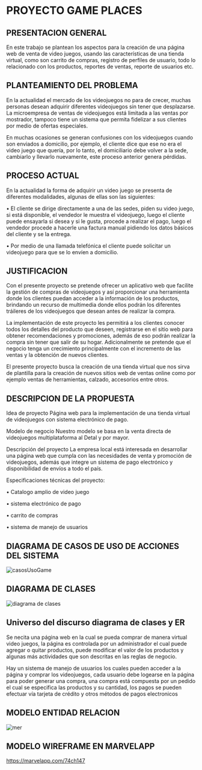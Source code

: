 # PROYECTO GAME PLACES

## PRESENTACION GENERAL

En este trabajo se plantean los aspectos para la creación de una página web de venta de video juegos, usando las características de una tienda virtual, como son carrito de compras, registro de perfiles de usuario, todo lo relacionado con los productos, reportes de ventas, reporte de usuarios etc.

## PLANTEAMIENTO DEL PROBLEMA

En la actualidad el mercado de los videojuegos no para de crecer, muchas personas desean adquirir diferentes videojuegos sin tener que desplazarse. La microempresa de ventas de videojuegos está limitada a las ventas por mostrador, tampoco tiene un sistema que permita fidelizar a sus clientes por medio de ofertas especiales.

En muchas ocasiones se generan confusiones con los videojuegos cuando son enviados a domicilio, por ejemplo, el cliente dice que ese no era el video juego que quería, por lo tanto, el domiciliario debe volver a la sede, cambiarlo y llevarlo nuevamente, este proceso anterior genera pérdidas.

## PROCESO ACTUAL

En la actualidad la forma de adquirir un video juego se presenta de diferentes modalidades, algunas de ellas son las siguientes: 

•	El cliente se dirige directamente a una de las sedes, piden su video juego, si está disponible, el vendedor le muestra el videojuego, luego el cliente puede ensayarla si desea y si le gusta, procede a realizar el pago, luego el vendedor procede a hacerle una factura manual pidiendo los datos básicos del cliente y se la entrega.

•	Por medio de una llamada telefónica el cliente puede solicitar un videojuego para que se lo envíen a domicilio.

## JUSTIFICACION

Con el presente proyecto se pretende ofrecer un aplicativo web que facilite la gestión de compras de videojuegos y así proporcionar una herramienta donde los clientes puedan acceder a la información de los productos, brindando un recurso de multimedia donde ellos podrán los diferentes tráileres de los videojuegos que desean antes de realizar la compra.

La implementación de este proyecto les permitirá a los clientes conocer todos los detalles del producto que deseen, registrarse en el sitio web para obtener recomendaciones y promociones, además de eso podrán realizar la compra sin tener que salir de su hogar. 
Adicionalmente se pretende que el negocio tenga un crecimiento principalmente con el incremento de las ventas y la obtención de nuevos clientes.

El presente proyecto busca la creación de una tienda virtual que nos sirva de plantilla para la creación de nuevos sitios web de ventas online como por ejemplo ventas de herramientas, calzado, accesorios entre otros.

## DESCRIPCION DE LA PROPUESTA 

Idea de proyecto 
Página web para la implementación de una tienda virtual de videojuegos con sistema electrónico de pago.

Modelo de negocio 
Nuestro modelo se basa en la venta directa de videojuegos multiplataforma al Detal y por mayor.

Descripción del proyecto
La empresa local está interesada en desarrollar una página web que cumpla con las necesidades de venta y promoción de videojuegos, además que integre un sistema de pago electrónico y disponibilidad de envíos a todo el país.
 
Especificaciones técnicas del proyecto:

•	Catalogo amplio de video juego

•	sistema electrónico de pago

•	carrito de compras

•	sistema de manejo de usuarios

## DIAGRAMA DE CASOS DE USO DE ACCIONES DEL SISTEMA 

![casosUsoGame](https://user-images.githubusercontent.com/49279007/57081348-227f5d80-6cba-11e9-8314-a68f31b4539c.png)

## DIAGRAMA DE CLASES 

![diagrama de clases](https://user-images.githubusercontent.com/49279007/59578134-6bce1580-908c-11e9-8179-839dbf3e7206.PNG)

## Universo del discurso diagrama de clases y ER

Se necita una página web en la cual se pueda comprar de manera virtual video juegos, la página es controlada por un administrador el cual puede agregar o quitar productos, puede modificar el valor de los productos y algunas más actividades que son descritas en las reglas de negocio.

Hay un sistema de manejo de usuarios los cuales pueden acceder a la página y comprar los videojuegos, cada usuario debe logearse en la página para poder generar una compra, una compra está compuesta por un pedido el cual se especifica las productos y su cantidad, los pagos se pueden efectuar vía tarjeta de crédito y otros métodos de pagos electronicos



## MODELO ENTIDAD RELACION
![mer](https://user-images.githubusercontent.com/49279007/59578149-78526e00-908c-11e9-91ff-0844f064da64.PNG)

## MODELO WIREFRAME EN MARVELAPP
https://marvelapp.com/74ch147
